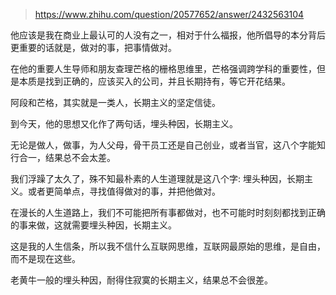 > https://www.zhihu.com/question/20577652/answer/2432563104





他应该是我在商业上最认可的人没有之一，相对于什么福报，他所倡导的本分背后更重要的话就是，做对的事，把事情做对。

在他的重要人生导师和朋友查理芒格的栅格思维里，芒格强调跨学科的重要性，但是本质是找到正确的，应该买入的公司，并且长期持有，等它开花结果。

阿段和芒格，其实就是一类人，长期主义的坚定信徒。

到今天，他的思想又化作了两句话，埋头种因，长期主义。

无论是做人，做事，为人父母，骨干员工还是自己创业，或者当官，这八个字能知行合一，结果总不会太差。

我们浮躁了太久了，殊不知最朴素的人生道理就是这八个字: 埋头种因，长期主义。或者更简单点，寻找值得做对的事，并把他做对。

在漫长的人生道路上，我们不可能把所有事都做对，也不可能时时刻刻都找到正确的事来做，这就需要埋头种因，长期主义。

这是我的人生信条，所以我不信什么互联网思维，互联网最原始的思维，是自由，而不是现在这些。

老黄牛一般的埋头种因，耐得住寂寞的长期主义，结果总不会很差。




